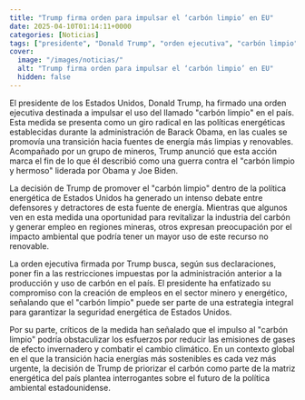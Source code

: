 ```yaml
---
title: "Trump firma orden para impulsar el ‘carbón limpio’ en EU"
date: 2025-04-10T01:14:11+0000
categories: [Noticias]
tags: ["presidente", "Donald Trump", "orden ejecutiva", "carbón limpio", "política energética", "fuentes de energía", "impacto ambiental", "sector minero", "seguridad energética", "emisiones de gases", "efecto invernadero", "cambio climático", "matriz energética", "política"]
cover:
  image: "/images/noticias/"
  alt: "Trump firma orden para impulsar el ‘carbón limpio’ en EU"
  hidden: false
---
```


El presidente de los Estados Unidos, Donald Trump, ha firmado una orden ejecutiva destinada a impulsar el uso del llamado "carbón limpio" en el país. Esta medida se presenta como un giro radical en las políticas energéticas establecidas durante la administración de Barack Obama, en las cuales se promovía una transición hacia fuentes de energía más limpias y renovables. Acompañado por un grupo de mineros, Trump anunció que esta acción marca el fin de lo que él describió como una guerra contra el "carbón limpio y hermoso" liderada por Obama y Joe Biden.

La decisión de Trump de promover el "carbón limpio" dentro de la política energética de Estados Unidos ha generado un intenso debate entre defensores y detractores de esta fuente de energía. Mientras que algunos ven en esta medida una oportunidad para revitalizar la industria del carbón y generar empleo en regiones mineras, otros expresan preocupación por el impacto ambiental que podría tener un mayor uso de este recurso no renovable.

La orden ejecutiva firmada por Trump busca, según sus declaraciones, poner fin a las restricciones impuestas por la administración anterior a la producción y uso de carbón en el país. El presidente ha enfatizado su compromiso con la creación de empleos en el sector minero y energético, señalando que el "carbón limpio" puede ser parte de una estrategia integral para garantizar la seguridad energética de Estados Unidos.

Por su parte, críticos de la medida han señalado que el impulso al "carbón limpio" podría obstaculizar los esfuerzos por reducir las emisiones de gases de efecto invernadero y combatir el cambio climático. En un contexto global en el que la transición hacia energías más sostenibles es cada vez más urgente, la decisión de Trump de priorizar el carbón como parte de la matriz energética del país plantea interrogantes sobre el futuro de la política ambiental estadounidense.
